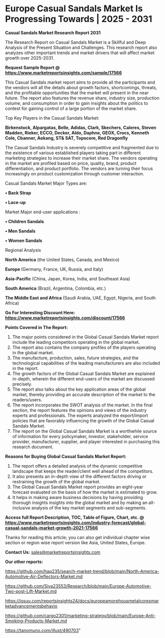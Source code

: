 # Europe Casual Sandals Market Is Progressing Towards | 2025 - 2031

<strong>Casual Sandals Market Research Report 2031</strong>

The Research Report on Casual Sandals Market is a Skillful and Deep Analysis of the Present Situation and Challenges. This research report also analyzes other important trends and market drivers that will affect market growth over 2025-2031.

<strong>Request Sample Report @ <a href=https://www.marketreportsinsights.com/sample/17566>https://www.marketreportsinsights.com/sample/17566</a></strong>

This Casual Sandals market report aims to provide all the participants and the vendors will all the details about growth factors, shortcomings, threats, and the profitable opportunities that the market will present in the near future. The report also features the revenue share, industry size, production volume, and consumption in order to gain insights about the politics to contest for gaining control of a large portion of the market share.

Top Key Players in the Casual Sandals Market:

<strong>Birkenstock, Alpargatas, Belle, Adidas, Clark, Skechers, Caleres, Steven Madden, Rieker, ECCO, Decker, Aldo, Daphne, GEOX, Crocs, Kenneth Cole, Cbanner, Aokang, ST& SAT, Topscore, Red Dragonfly</strong>

The Casual Sandals Industry is severely competitive and fragmented due to the existence of various established players taking part in different marketing strategies to increase their market share. The vendors operating in the market are profiled based on price, quality, brand, product differentiation, and product portfolio. The vendors are turning their focus increasingly on product customization through customer interaction.

Casual Sandals Market Major Types are:

<strong>• Back Strap

• Lace-up</strong>

Market Major end-user applications :

<strong>• Children Sandals

• Men Sandals

• Women Sandals</strong>

Regional Analysis

</u><strong><b>North America</b></strong> (the United States, Canada, and Mexico)

<strong><b>Europe </b></strong>(Germany, France, UK, Russia, and Italy)

<strong><b>Asia-Pacific</b></strong> (China, Japan, Korea, India, and Southeast Asia)

<strong><b>South America</b></strong> (Brazil, Argentina, Colombia, etc.)

<strong><b>The Middle East and Africa</b></strong> (Saudi Arabia, UAE, Egypt, Nigeria, and South Africa)

<strong>Go For Interesting Discount Here: <a href=https://www.marketreportsinsights.com/discount/17566>https://www.marketreportsinsights.com/discount/17566</a></strong>

<strong>Points Covered in The Report:</strong>
<ol>
  <li>The major points considered in the Global Casual Sandals Market report include the leading competitors operating in the global market.</li>
  <li>The report also contains the company profiles of the players operating in the global market.</li>
  <li>The manufacture, production, sales, future strategies, and the technological capabilities of the leading manufacturers are also included in the report.</li>
  <li>The growth factors of the Global Casual Sandals Market are explained in-depth, wherein the different end-users of the market are discussed precisely.</li>
  <li>The report also talks about the key application areas of the global market, thereby providing an accurate description of the market to the readers/users.</li>
  <li>The report incorporates the SWOT analysis of the market. In the final section, the report features the opinions and views of the industry experts and professionals. The experts analyzed the export/import policies that are favorably influencing the growth of the Global Casual Sandals Market.</li>
  <li>The report on the Global Casual Sandals Market is a worthwhile source of information for every policymaker, investor, stakeholder, service provider, manufacturer, supplier, and player interested in purchasing this research document.</li>
</ol>
<strong>Reasons for Buying Global Casual Sandals Market Report:</strong>

<ol>
  <li>The report offers a detailed analysis of the dynamic competitive landscape that keeps the reader/client well ahead of the competitors.</li>
  <li>It also presents an in-depth view of the different factors driving or restraining the growth of the global market.</li>
  <li>The Global Casual Sandals Market report provides an eight-year forecast evaluated on the basis of how the market is estimated to grow.</li>
  <li>It helps in making aware business decisions by having providing thorough insights insights into the global market and by making an all-inclusive analysis of the key market segments and sub-segments.</li>
</ol>
<strong>Access full Report Description, TOC, Table of Figure, Chart, etc. @ <a href=https://www.marketreportsinsights.com/industry-forecast/global-casual-sandals-market-growth-2021-17566>https://www.marketreportsinsights.com/industry-forecast/global-casual-sandals-market-growth-2021-17566</a></strong>


Thanks for reading this article; you can also get individual chapter wise section or region wise report version like Asia, United States, Europe.

<strong>Contact Us:</strong>
sales@marketreportsinsights.com

<strong>Our other reports:</strong>

<a href=https://github.com/haq235/search-market-trend/blob/main/North-America-Automotive-Air-Deflectors-Market.md>https://github.com/haq235/search-market-trend/blob/main/North-America-Automotive-Air-Deflectors-Market.md</a>

<a href=https://github.com/Siya23553/Research/blob/main/Europe-Automotive-Two-post-Lift-Market.md>https://github.com/Siya23553/Research/blob/main/Europe-Automotive-Two-post-Lift-Market.md</a>

<a href=https://issuu.com/reportsinsights24/docs/europeamorphousmetalcoresmarketadvancementsbehavio>https://issuu.com/reportsinsights24/docs/europeamorphousmetalcoresmarketadvancementsbehavio</a>

<a href=https://github.com/cargo2301/marketing-strategy/blob/main/Europe-Anti-Smoking-Products-Market.md>https://github.com/cargo2301/marketing-strategy/blob/main/Europe-Anti-Smoking-Products-Market.md</a>

<a href=https://tanomuno.com/illust/490703>https://tanomuno.com/illust/490703</a>"
